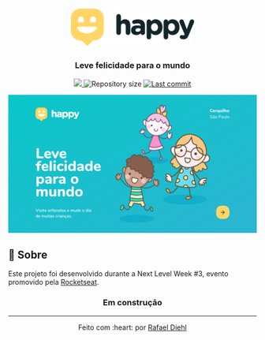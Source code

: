 <div align="center">
    
<h1><img src="./.github/logo-happy.png" alt="Happy" width="250"></h1>
    
<h3>Leve felicidade para o mundo</h3>

<p align="center">

<a aria-label="Completed" href="https://rocketseat.com.br/">
<img src="https://img.shields.io/badge/Rocketseat-NLW 2.0-8257E5?logo=data:image/png;base64,iVBORw0KGgoAAAANSUhEUgAAABAAAAAQCAMAAAAoLQ9TAAAALVBMVEVHcExxWsF0XMJzXMJxWcFsUsD///9jRrzY0u6Xh9Gsn9n39fyMecy0qd2bjNJWBT0WAAAABHRSTlMA2Do606wF2QAAAGlJREFUGJVdj1cWwCAIBLEsRU3uf9xobDH8+GZwUYi8i6ucJwrxKE+7D0G9Q4vlYqtmCSjndr4CgCgzlyFgfKfKCVO0LrPKjmiqMxGXkJwNnXskqWG+1oSM+BSwD8f29YLNjvx/OQrn+g99oQSoNmt3PgAAAABJRU5ErkJggg=="></img>
</a>

<img alt="Repository size" src="https://img.shields.io/github/repo-size/rafaeldiehl/happy?color=774DD6">

<a href="https://github.com/rafaeldiehl/happy/commits/master">
<img alt="Last commit" src="https://img.shields.io/github/last-commit/rafaeldiehl/happy?color=774DD6">
</a>

</p>

<img src="./.github/landing.png" alt="Exemplo de tela">
</div>

## :rocket: Sobre

Este projeto foi desenvolvido durante a Next Level Week #3, evento promovido pela [Rocketseat](https://rocketseat.com.br/).

<div align="center">

<h3>Em construção</h3>

</div>

<hr>

<div align="center">
    <p>Feito com :heart: por <a href="https://github.com/rafaeldiehl">Rafael Diehl</a></p>
</div>